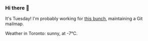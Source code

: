 ### Hi there :wave:

It's Tuesday! I'm probably working for [this bunch](https://github.com/kohofinancial), maintaining a Git mailmap.

Weather in Toronto: sunny, at -7°C.
